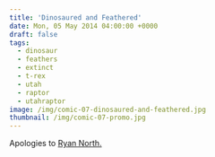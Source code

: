 ```yaml
---
title: 'Dinosaured and Feathered'
date: Mon, 05 May 2014 04:00:00 +0000
draft: false
tags: 
  - dinosaur
  - feathers
  - extinct
  - t-rex
  - utah
  - raptor
  - utahraptor
image: /img/comic-07-dinosaured-and-feathered.jpg
thumbnail: /img/comic-07-promo.jpg
---
```


Apologies to [Ryan North.](http://www.qwantz.com/)